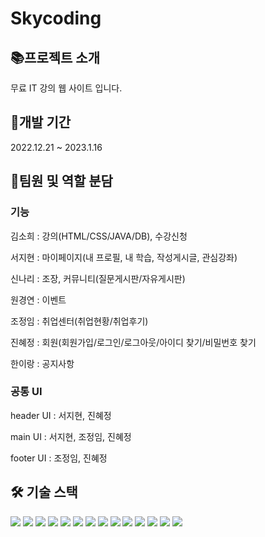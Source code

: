 # Skycoding
## 📚프로젝트 소개
무료 IT 강의 웹 사이트 입니다.
## 📅개발 기간
2022.12.21 ~ 2023.1.16
## 🐣팀원 및 역할 분담
### 기능
김소희 : 강의(HTML/CSS/JAVA/DB), 수강신청  

서지현 : 마이페이지(내 프로필, 내 학습, 작성게시글, 관심강좌)  

신나리 : 조장, 커뮤니티(질문게시판/자유게시판)  

원경연 : 이벤트  

조정임 : 취업센터(취업현황/취업후기)  

진혜정 : 회원(회원가입/로그인/로그아웃/아이디 찾기/비밀번호 찾기  

한이랑 : 공지사항  

### 공통 UI
header UI : 서지현, 진혜정  

main UI : 서지현, 조정임, 진혜정

footer UI : 조정임, 진혜정


## 🛠️ 기술 스택
<img src="https://img.shields.io/badge/html-E34F26?style=for-the-badge&logo=html5&logoColor=white"> <img src="https://img.shields.io/badge/JAVA-007396?style=for-the-badge&logo=java&logoColor=white"> <img src="https://img.shields.io/badge/javascript-F7DF1E?style=for-the-badge&logo=javascript&logoColor=black">
<img src="https://img.shields.io/badge/jquery-0769AD?style=for-the-badge&logo=jquery&logoColor=white"> <img src="https://img.shields.io/badge/css-1572B6?style=for-the-badge&logo=css3&logoColor=white">
<img src="https://img.shields.io/badge/bootstrap-7952B3?style=for-the-badge&logo=bootstrap&logoColor=white"> <img src="https://img.shields.io/badge/mysql-4479A1?style=for-the-badge&logo=mysql&logoColor=white"> <img src="https://img.shields.io/badge/apache tomcat-F8DC75?style=for-the-badge&logo=apachetomcat&logoColor=white">
<img src="https://img.shields.io/badge/github-181717?style=for-the-badge&logo=github&logoColor=white"> <img src="https://img.shields.io/badge/slack-4A154B?style=for-the-badge&logo=slack&logoColor=white"> <img src="https://img.shields.io/badge/diagrams.net-F08705?style=for-the-badge&logo=diagrams.net&logoColor=white"> <img src="https://img.shields.io/badge/Eclipse IDE-2C2255?style=for-the-badge&logo=Eclipse IDE&logoColor=white"> 
<img src="https://img.shields.io/badge/erd cloud-EA4AAA?style=for-the-badge&logo=erd cloud&logoColor=white"> <img src="https://img.shields.io/badge/jsp-8BC0D0?style=for-the-badge&logo=jsp&logoColor=white">



